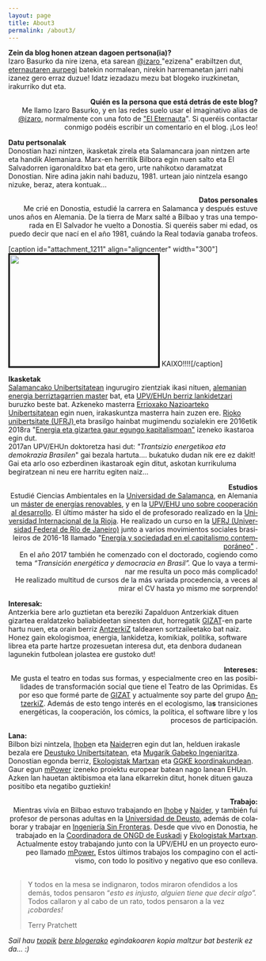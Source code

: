 ```yaml
---
layout: page
title: About3
permalink: /about3/
---
```


<p><strong>Zein da blog honen atzean dagoen pertsona(ia)?</strong><br />Izaro Basurko da nire izena, eta sarean <a href="https://pleroma.libretux.com/izaro" target="_blank" rel="noopener">@izaro </a>"ezizena" erabiltzen dut, <a href="http://" target="_blank" rel="noopener">eternautaren aurpegi</a> batekin normalean, nirekin harremanetan jarri nahi izanez gero erraz duzue! Idatz iezadazu mezu bat blogeko iruzkinetan, irakurriko dut eta.</p>
<p style="text-align: right;"><b>Quién es la persona que está detrás de este blog?<br /></b><span lang="es-ES">Me llamo Izaro Basurko, y en las redes suelo usar el imaginativo alias de <a href="https://pleroma.libretux.com/izaro">@izaro,</a> normalmente con una foto de <a href="https://es.wikipedia.org/wiki/El_Eternauta." target="_blank" rel="noopener">"El Eternauta</a>".  Si queréis contactar conmigo podéis escribir un comentario en el blog. ¡Los leo! </span></p>
<p style="text-align: left;"><strong>Datu pertsonalak</strong><br />Donostian hazi nintzen, ikasketak zirela eta Salamancara joan nintzen arte eta handik Alemaniara. Marx-en herritik Bilbora egin nuen salto eta El Salvadorren igaronalditxo bat eta gero, urte nahikotxo daramatzat Donostian. Nire adina jakin nahi baduzu, 1981. urtean jaio nintzela esango nizuke, beraz, atera kontuak…</p>
<p style="text-align: right;"><strong><span lang="es-ES">Datos personales<br /></span></strong><span lang="es-ES">Me crié en Donostia, estudié la carrera en Salamanca y después estuve unos años en Alemania. De la tierra de Marx salté a Bilbao y tras una temporada en El Salvador he vuelto a Donostia. Si queréis saber mi edad, os puedo decir que nací en el año 1981, cuándo la Real todavía ganaba trofeos. </span></p>
<div style="clear: both;"> </div>
[caption id="attachment_1211" align="aligncenter" width="300"]<a href="https://izaroblog.files.wordpress.com/2013/07/lago-coatepeque.jpg"><img class="wp-image-1211 size-medium" style="border: 3px solid #000000;" src="https://izaroblog.files.wordpress.com/2013/07/lago-coatepeque.jpg?w=300" alt="" width="300" height="225" /></a> KAIXO!!!![/caption]
<p><strong>Ikasketak<br /></strong><a href="http://www.usal.es/node/4523">Salamancako Unibertsitatean</a> ingurugiro zientziak ikasi nituen, <a href="https://www.umwelt-campus.de/ucb/index.php?id=home">alemanian energia berriztagarrien master</a> bat, eta <a href="http://www.hegoa.ehu.es/es/formacion/master_oficial_en_desarrollo_y_cooperacion_internacional">UPV/EHUn berriz lankidetzari </a>buruzko beste bat. Azkeneko masterra <a href="http://www.unir.net/educacion/master-secundaria/549200001574/">Errioxako Nazioarteko Unibertsitatean</a> egin nuen, irakaskuntza masterra hain zuzen ere. <a href="http://www.ippur.ufrj.br/">Rioko unibertsitate (UFRJ) </a>eta brasilgo hainbat mugimendu sozialekin ere 2016etik 2018ra "<a href="https://izaroblog.com/2016/08/05/energia-y-sociedad-en-el-capitalismo-contemporaneo-i/">Energia eta gizartea gaur egungo kapitalismoan"</a> izeneko ikastaroa egin dut.<br />2017an UPV/EHUn doktoretza hasi dut: <em>"Trantsizio energetikoa eta demokrazia Brasilen</em>" gai bezala hartuta.... bukatuko dudan nik ere ez dakit!<br />Gai eta arlo oso ezberdinen ikastaroak egin ditut, askotan kurrikuluma begiratzean ni neu ere harritu egiten naiz...</p>
<p style="text-align: right;"><strong><span lang="es-ES">Estudios<br /></span></strong><span lang="es-ES">Estudié Ciencias Ambientales en la <a href="http://www.usal.es/node/4523">Universidad de Salamanca</a>, en Alemania un <a href="https://www.umwelt-campus.de/ucb/index.php?id=home">máster de energías renovables</a>, y en la <a href="http://www.hegoa.ehu.es/es/formacion/master_oficial_en_desarrollo_y_cooperacion_internacional">UPV/EHU uno sobre cooperación al desarrollo</a>. El último máster ha sido el de profesorado realizado en la <a href="http://www.unir.net/educacion/master-secundaria/549200001574/">Universidad Internacional de la Rioja</a>. He realizado un curso en la <a href="http://www.ippur.ufrj.br/">UFRJ (Universidad Federal de Río de Janeiro)</a> junto a varios movimientos sociales brasileiros de 2016-18 llamado</span> <span lang="es-ES">"</span><a href="https://izaroblog.com/2016/08/05/energia-y-sociedad-en-el-capitalismo-contemporaneo-i/"><span lang="es-ES">Energía y sociedadad en el capitalismo contemporáneo</span><span lang="es-ES">"</span></a><span lang="es-ES"> .<br /></span><span lang="es-ES">En el año 2017 también he comenzado con el doctorado, cogiendo como tema </span><span lang="es-ES"><i>“Transición energética y democracia en Brasil”. </i></span><span lang="es-ES">Que lo vaya a terminar me resulta un poco más complicado!</span><span lang="es-ES"><br /></span><span lang="es-ES">He realizado multitud de cursos de la más variada procedencia, a veces al mirar el CV hasta yo mismo me sorprendo!</span></p>
<p><strong>Interesak:<br /></strong>Antzerkia bere arlo guztietan eta bereziki Zapalduon Antzerkiak dituen gizartea eraldatzeko baliabideetan sinesten dut, horregatik <a href="https://zapalduonantzerkia.wordpress.com/">GIZAT</a>-en parte hartu nuen, eta orain berriz <a href="https://antzerkiz.wordpress.com/">AntzerkiZ</a> taldearen sortzaileetako bat naiz. Honez gain ekologismoa, energia, lankidetza, komikiak, politika, software librea eta parte hartze prozesuetan interesa dut, eta denbora dudanean lagunekin futbolean jolastea ere gustoko dut!</p>
<p style="text-align: right;"><strong><span lang="es-ES">Intereses:</span></strong><strong><span lang="es-ES"><br /></span></strong><span lang="es-ES">Me gusta el teatro en todas sus formas, y especialmente creo en las </span><span lang="es-ES">posibilidades</span><span lang="es-ES"> de transformación social que tiene el Teatro de las Oprimidas. Es por eso que formé parte de </span> <span lang="es-ES"><a href="https://zapalduonantzerkia.wordpress.com/">GIZAT</a> </span><span lang="es-ES">y actualmente soy parte del grupo </span><span lang="es-ES"><a href="https://antzerkiz.wordpress.com/">AntzerkiZ</a>. </span><span lang="es-ES">Además de esto tengo interés en el ecologismo, la<strong>s</strong> transiciones energéticas, la cooperación, los cómics, la política, el software libre y los procesos de participación. </span></p>
<p><strong>Lana:</strong><br />Bilbon bizi nintzela, <a href="http://www.ihobe.eus/" target="_blank" rel="noopener">Ihobe</a>n eta <a href="http://naider.com/" target="_blank" rel="noopener">Naider</a>ren egin dut lan, helduen irakasle bezala ere <a href="http://socialesyhumanas.deusto.es/cs/Satellite/socialesyhumanas/es/instituto-estudios-ocio" target="_blank" rel="noopener">Deustuko Unibertsitatean</a>, eta <a href="https://euskadi.isf.es/" target="_blank" rel="noopener">Mugarik Gabeko Ingeniaritza</a>. Donostian egonda berriz, <a href="https://www.ekologistakmartxan.org/" target="_blank" rel="noopener">Ekologistak Martxan</a> eta <a href="http://www.ongdeuskadi.org/eu/" target="_blank" rel="noopener">GGKE koordinakundean</a>. Gaur egun <a href="http://municipalpower.org/" target="_blank" rel="noopener">mPower</a> izeneko proiektu europear batean nago lanean EHUn. Azken lan hauetan aktibismoa eta lana elkarrekin ditut, honek dituen gauza positibo eta negatibo guztiekin!</p>
<p style="text-align: right;"><strong><span lang="es-ES">Trabajo:</span></strong><strong><span lang="es-ES"><br /></span></strong><span lang="es-ES">Mientras vivía en Bilbao estuvo trabajando en </span><a href="http://www.ihobe.eus/" target="_blank" rel="noopener"><span lang="es-ES">Iho</span><span lang="es-ES">be</span></a> <span lang="es-ES">y</span><span lang="es-ES"> <a href="http://naider.com/" target="_blank" rel="noopener">Naider</a>, </span><span lang="es-ES">y también fui profesor de personas adultas en la <a href="http://socialesyhumanas.deusto.es/cs/Satellite/socialesyhumanas/es/instituto-estudios-ocio" target="_blank" rel="noopener">Universidad de Deusto</a></span><span lang="es-ES">, </span><span lang="es-ES">además de colaborar y trabajar en</span> <a href="https://euskadi.isf.es/" target="_blank" rel="noopener"><span lang="es-ES">Ingeniería Sin Fronteras</span></a><span lang="es-ES">. </span><span lang="es-ES">Desde que vivo en Donostia, he trabajado en la <a href="http://www.ongdeuskadi.org/eu/" target="_blank" rel="noopener">Coordinadora de ONGD de Euskadi</a></span> <span lang="es-ES">y </span> <a href="https://www.ekologistakmartxan.org/" target="_blank" rel="noopener"><span lang="es-ES">Ek</span><span lang="es-ES">ologistak Martxan</span></a><span lang="es-ES">. Actualmente estoy trabajando junto con la UPV/EHU en un proyecto europeo llamado <a href="http://municipalpower.org/" target="_blank" rel="noopener">mPower.</a> </span><span lang="es-ES">Estos últimos trabajos los compagino con el activismo, con todo lo positivo y negativo que eso conlleva.<br /></span><strong><span lang="es-ES"><br /></span></strong></p>
<blockquote>
<p>Y todos en la mesa se indignaron, todos miraron ofendidos a los demás, todos pensaron “<em>esto es injusto, alguien tiene que decir algo”.</em> Todos callaron y al cabo de un rato, todos pensaron a la vez <em>¡cobardes!</em></p>
<p>Terry Pratchett</p>
<p><span lang="es-ES"> </span></p>
</blockquote>
<div style="clear: both;"> </div>
<p><em>Sail hau <a href="https://ikusimakusi.eus/">txopik</a> <a href="https://ikusimakusi.eus/informazioa/">bere blogerako</a> egindakoaren kopia maltzur bat besterik ez da... :)</em></p>

